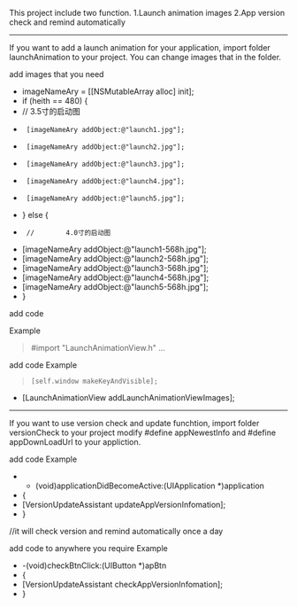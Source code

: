 This project include two function.
1.Launch animation images
2.App version check and remind automatically

************************************
If you want to add a launch animation for your application, import folder launchAnimation to your project.
You can change images that in the folder.


add images that you need

- imageNameAry = [[NSMutableArray alloc] init];
- if (heith == 480) {
- //        3.5寸的启动图
-      [imageNameAry addObject:@"launch1.jpg"];
-      [imageNameAry addObject:@"launch2.jpg"];
-      [imageNameAry addObject:@"launch3.jpg"];
-      [imageNameAry addObject:@"launch4.jpg"];
-      [imageNameAry addObject:@"launch5.jpg"];
- } else {
-      //        4.0寸的启动图
-   [imageNameAry addObject:@"launch1-568h.jpg"];
-   [imageNameAry addObject:@"launch2-568h.jpg"];
-   [imageNameAry addObject:@"launch3-568h.jpg"];
-   [imageNameAry addObject:@"launch4-568h.jpg"];
-   [imageNameAry addObject:@"launch5-568h.jpg"];
- }


add code

Example
> #import "LaunchAnimationView.h"
 ...


 add code
 Example
 
>     [self.window makeKeyAndVisible];

- [LaunchAnimationView addLaunchAnimationViewImages];
    

************************************
If you want to use version check and update funchtion, import folder versionCheck to your project 
modify #define appNewestInfo and #define appDownLoadUrl to your appliction.

 add code
 Example
 
- - (void)applicationDidBecomeActive:(UIApplication *)application
- {
-   [VersionUpdateAssistant updateAppVersionInfomation];
- }

//it will check version and remind automatically once a day

add code to anywhere you require
Example

- -(void)checkBtnClick:(UIButton *)apBtn
- {
-   [VersionUpdateAssistant checkAppVersionInfomation];
- }
